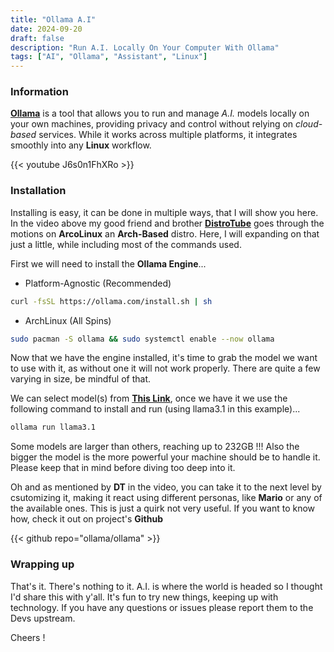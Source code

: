```yaml
---
title: "Ollama A.I"
date: 2024-09-20
draft: false
description: "Run A.I. Locally On Your Computer With Ollama"
tags: ["AI", "Ollama", "Assistant", "Linux"]
---
```


### Information

[**Ollama**](https://ollama.com) is a tool that allows you to run and manage *A.I.* models locally on your own machines, providing privacy and control without relying on *cloud-based* services. While it works across multiple platforms, it integrates smoothly into any **Linux** workflow.

{{< youtube J6s0n1FhXRo >}}

### Installation

Installing is easy, it can be done in multiple ways, that I will show you here. In the video above my good friend and brother [**DistroTube**](https://www.youtube.com/@DistroTube/videos) goes through the motions on **ArcoLinux** an **Arch-Based** distro. Here, I will expanding on that just a little, while including most of the commands used.

First we will need to install the **Ollama Engine**...

- Platform-Agnostic (Recommended)

```Bash
curl -fsSL https://ollama.com/install.sh | sh
```

- ArchLinux (All Spins)

```Bash
sudo pacman -S ollama && sudo systemctl enable --now ollama
```

Now that we have the engine installed, it's time to grab the model we want to use with it, as without one it will not work properly. There are quite a few varying in size, be mindful of that.

We can select model(s) from [**This Link**](https://github.com/ollama/ollama?tab=readme-ov-file#model-library), once we have it we use the following command to install and run (using llama3.1 in this example)...

```Bash
ollama run llama3.1
```

Some models are larger than others, reaching up to 232GB !!! Also the bigger the model is the more powerful your machine should be to handle it. Please keep that in mind before diving too deep into it.

Oh and as mentioned by **DT** in the video, you can take it to the next level by csutomizing it, making it react using different personas, like **Mario** or any of the available ones. This is just a quirk not very useful. If you want to know how, check it out on project's **Github**

{{< github repo="ollama/ollama" >}}

### Wrapping up

That's it. There's nothing to it. A.I. is where the world is headed so I thought I'd share this with y'all. It's fun to try new things, keeping up with technology. If you have any questions or issues please report them to the Devs upstream.

Cheers !
